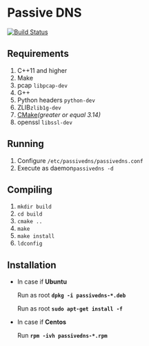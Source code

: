 # Passive DNS
[![Build Status](https://travis-ci.com/sidorenko69/pdns.svg?branch=master)](https://travis-ci.com/sidorenko69/pdns)

## Requirements
1. C++11 and higher
1. Make
1. pcap `libpcap-dev`
1. G++
1. Python headers `python-dev`
1. ZLIB`zlib1g-dev`
1. [CMake](https://cmake.org/download/ )*(greater or equal 3.14)*
1. openssl `libssl-dev`

## Running
1. Configure `/etc/passivedns/passivedns.conf`
2. Execute as daemon`passivedns -d`

## Compiling
1. `mkdir build`
1. `cd build`
1. `cmake ..`
1. `make`
1. `make install`
1. `ldconfig`

## Installation
* In case if **Ubuntu**<p>
Run as root <b>`dpkg -i passivedns-*.deb`</b><p>
Run as root <b>`sudo apt-get install -f`</b>
* In case if **Centos**<p>
Run <b>`rpm -ivh passivedns-*.rpm`</b>
